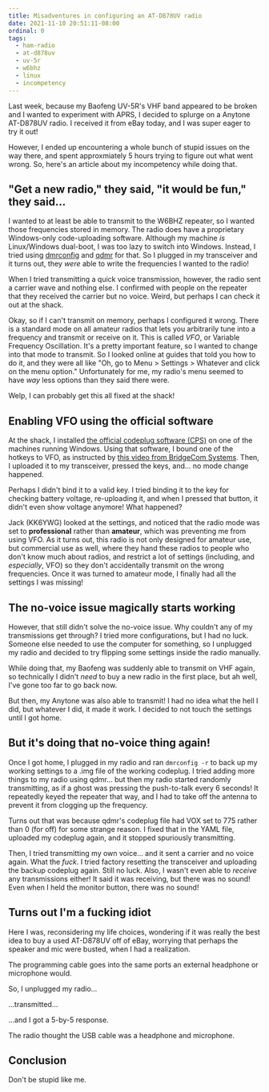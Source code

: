 ```yaml
---
title: Misadventures in configuring an AT-D878UV radio
date: 2021-11-10 20:51:11-08:00
ordinal: 0
tags:
  - ham-radio
  - at-d878uv
  - uv-5r
  - w6bhz
  - linux
  - incompetency
---
```


Last week, because my Baofeng UV-5R's VHF band appeared to be broken and I
wanted to experiment with APRS, I decided to splurge on a Anytone AT-D878UV
radio. I received it from eBay today, and I was super eager to try it out!

However, I ended up encountering a whole bunch of stupid issues on the way
there, and spent approxmiately 5 hours trying to figure out what went wrong. So,
here's an article about my incompetency while doing that.

<!-- excerpt -->

## "Get a new radio," they said, "it would be fun," they said...

I wanted to at least be able to transmit to the W6BHZ repeater, so I wanted
those frequencies stored in memory. The radio does have a proprietary
Windows-only code-uploading software. Although my machine _is_ Linux/Windows
dual-boot, I was too lazy to switch into Windows. Instead, I tried using
[dmrconfig](https://github.com/OpenRTX/dmrconfig) and
[qdmr](https://dm3mat.darc.de/qdmr/) for that. So I plugged in my transceiver
and it turns out, they _were_ able to write the frequencies I wanted to the
radio!

When I tried transmitting a quick voice transmission, however, the radio sent a
carrier wave and nothing else. I confirmed with people on the repeater that they
received the carrier but no voice. Weird, but perhaps I can check it out at the
shack.

Okay, so if I can't transmit on memory, perhaps I configured it wrong. There is
a standard mode on all amateur radios that lets you arbitrarily tune into a
frequency and transmit or receive on it. This is called _VFO_, or Variable
Frequency Oscillation. It's a pretty important feature, so I wanted to change
into that mode to transmit. So I looked online at guides that told you how to do
it, and they were all like "Oh, go to Menu > Settings > Whatever and click on
the menu option." Unfortunately for me, my radio's menu seemed to have _way_
less options than they said there were.

Welp, I can probably get this all fixed at the shack!

## Enabling VFO using the official software

At the shack, I installed
[the official codeplug software (CPS)](http://www.wouxun.us/category.php?category_id=93)
on one of the machines running Windows. Using that software, I bound one of the
hotkeys to VFO, as instructed by
[this video from BridgeCom Systems](https://www.youtube.com/watch?v=K0wfUSmv-Jo).
Then, I uploaded it to my transceiver, pressed the keys, and... no mode change
happened.

Perhaps I didn't bind it to a valid key. I tried binding it to the key for
checking battery voltage, re-uploading it, and when I pressed that button, it
didn't even show voltage anymore! What happened?

Jack (KK6YWG) looked at the settings, and noticed that the radio mode was set to
**professional** rather than **amateur**, which was preventing me from using
VFO. As it turns out, this radio is not only designed for amateur use, but
commercial use as well, where they hand these radios to people who don't know
much about radios, and restrict a lot of settings (including, and _especially_,
VFO) so they don't accidentally transmit on the wrong frequencies. Once it was
turned to amateur mode, I finally had all the settings I was missing!

## The no-voice issue magically starts working

However, that still didn't solve the no-voice issue. Why couldn't any of my
transmissions get through? I tried more configurations, but I had no luck.
Someone else needed to use the computer for something, so I unplugged my radio
and decided to try flipping some settings inside the radio manually.

While doing that, my Baofeng was suddenly able to transmit on VHF again, so
technically I didn't _need_ to buy a new radio in the first place, but ah well,
I've gone too far to go back now.

But then, my Anytone was also able to transmit! I had no idea what the hell I
did, but whatever I did, it made it work. I decided to not touch the settings
until I got home.

## But it's doing that no-voice thing again!

Once I got home, I plugged in my radio and ran `dmrconfig -r` to back up my
working settings to a .img file of the working codeplug. I tried adding more
things to my radio using qdmr... but then my radio started randomly
transmitting, as if a ghost was pressing the push-to-talk every 6 seconds! It
repeatedly keyed the repeater that way, and I had to take off the antenna to
prevent it from clogging up the frequency.

Turns out that was because qdmr's codeplug file had VOX set to 775 rather than 0
(for off) for some strange reason. I fixed that in the YAML file, uploaded my
codeplug again, and it stopped spuriously transmitting.

Then, I tried transmitting my own voice... and it sent a carrier and no voice
again. What the _fuck_. I tried factory resetting the transceiver and uploading
the backup codeplug again. Still no luck. Also, I wasn't even able to _receive_
any transmissions either! It said it was receiving, but there was no sound! Even
when I held the monitor button, there was no sound!

## Turns out I'm a fucking idiot

Here I was, reconsidering my life choices, wondering if it was really the best
idea to buy a used AT-D878UV off of eBay, worrying that perhaps the speaker and
mic were busted, when I had a realization.

The programming cable goes into the same ports an external headphone or
microphone would.

So, I unplugged my radio...

...transmitted...

...and I got a 5-by-5 response.

The radio thought the USB cable was a headphone and microphone.

## Conclusion

Don't be stupid like me.
